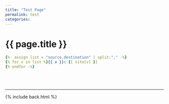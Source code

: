 ```yaml
---
title: "Test Page"
permalink: test
categories:
---
```


# {{ page.title }}

```yml
{%- assign list = "source,destination" | split:"," -%}
{% for v in list %}{{ v }}: {{ site[v] }}
{% endfor -%}

```

<div style="margin-top:4rem"></div>

***

{% include back.html %}

